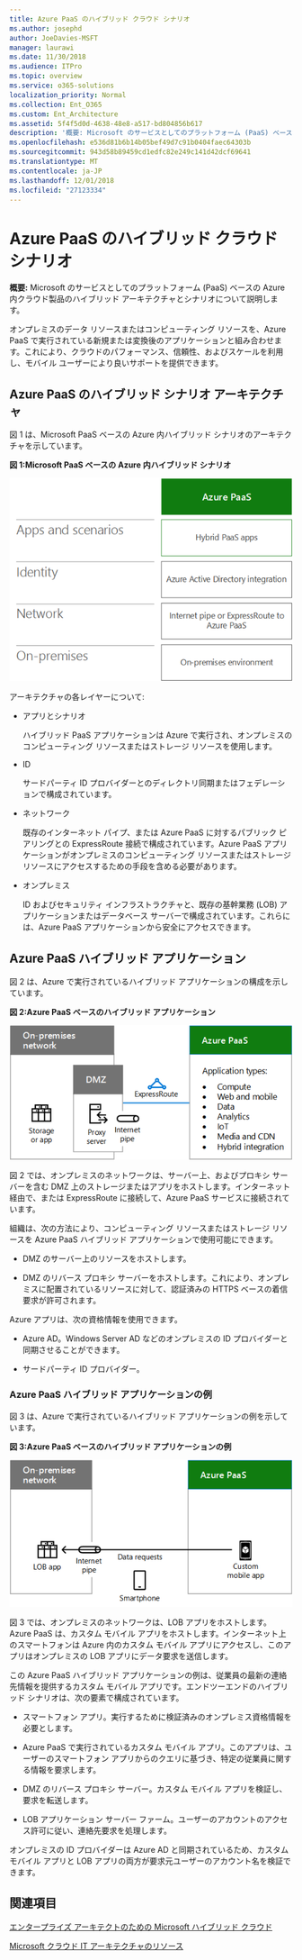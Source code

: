 ```yaml
---
title: Azure PaaS のハイブリッド クラウド シナリオ
ms.author: josephd
author: JoeDavies-MSFT
manager: laurawi
ms.date: 11/30/2018
ms.audience: ITPro
ms.topic: overview
ms.service: o365-solutions
localization_priority: Normal
ms.collection: Ent_O365
ms.custom: Ent_Architecture
ms.assetid: 5f4f5d0d-4638-48e8-a517-bd804856b617
description: '概要: Microsoft のサービスとしてのプラットフォーム (PaaS) ベースの Azure 内クラウド製品のハイブリッド アーキテクチャとシナリオについて説明します。'
ms.openlocfilehash: e536d81b6b14b05bef49d7c91b0404faec64303b
ms.sourcegitcommit: 943d58b89459cd1edfc82e249c141d42dcf69641
ms.translationtype: MT
ms.contentlocale: ja-JP
ms.lasthandoff: 12/01/2018
ms.locfileid: "27123334"
---
```

# <a name="hybrid-cloud-scenarios-for-azure-paas"></a>Azure PaaS のハイブリッド クラウド シナリオ

 **概要:** Microsoft のサービスとしてのプラットフォーム (PaaS) ベースの Azure 内クラウド製品のハイブリッド アーキテクチャとシナリオについて説明します。
  
オンプレミスのデータ リソースまたはコンピューティング リソースを、Azure PaaS で実行されている新規または変換後のアプリケーションと組み合わせます。これにより、クラウドのパフォーマンス、信頼性、およびスケールを利用し、モバイル ユーザーにより良いサポートを提供できます。 
  
## <a name="azure-paas-hybrid-scenario-architecture"></a>Azure PaaS のハイブリッド シナリオ アーキテクチャ

図 1 は、Microsoft PaaS ベースの Azure 内ハイブリッド シナリオのアーキテクチャを示しています。
  
**図 1:Microsoft PaaS ベースの Azure 内ハイブリッド シナリオ**

![Microsoft PaaS ベースの Azure 内ハイブリッド シナリオ](media/Hybrid-Poster/Hybrid-Cloud-Stack-PaaS.png)
  
アーキテクチャの各レイヤーについて:
  
- アプリとシナリオ
    
    ハイブリッド PaaS アプリケーションは Azure で実行され、オンプレミスのコンピューティング リソースまたはストレージ リソースを使用します。
    
- ID
    
    サードパーティ ID プロバイダーとのディレクトリ同期またはフェデレーションで構成されています。
    
- ネットワーク
    
    既存のインターネット パイプ、または Azure PaaS に対するパブリック ピアリングとの ExpressRoute 接続で構成されています。Azure PaaS アプリケーションがオンプレミスのコンピューティング リソースまたはストレージ リソースにアクセスするための手段を含める必要があります。
    
- オンプレミス
    
    ID およびセキュリティ インフラストラクチャと、既存の基幹業務 (LOB) アプリケーションまたはデータベース サーバーで構成されています。これらには、Azure PaaS アプリケーションから安全にアクセスできます。
    
## <a name="azure-paas-hybrid-application"></a>Azure PaaS ハイブリッド アプリケーション

図 2 は、Azure で実行されているハイブリッド アプリケーションの構成を示しています。
  
**図 2:Azure PaaS ベースのハイブリッド アプリケーション**

![Azure PaaS ベースのハイブリッド アプリケーション](media/Hybrid-Poster/Hybrid-Cloud-Stack-PaaS-Apps.png)
  
図 2 では、オンプレミスのネットワークは、サーバー上、およびプロキシ サーバーを含む DMZ 上のストレージまたはアプリをホストします。インターネット経由で、または ExpressRoute に接続して、Azure PaaS サービスに接続されています。
  
組織は、次の方法により、コンピューティング リソースまたはストレージ リソースを Azure PaaS ハイブリッド アプリケーションで使用可能にできます。
  
- DMZ のサーバー上のリソースをホストします。
    
- DMZ のリバース プロキシ サーバーをホストします。これにより、オンプレミスに配置されているリソースに対して、認証済みの HTTPS ベースの着信要求が許可されます。
    
Azure アプリは、次の資格情報を使用できます。
  
- Azure AD。Windows Server AD などのオンプレミスの ID プロバイダーと同期させることができます。
    
- サードパーティ ID プロバイダー。
    
### <a name="example-azure-paas-hybrid-application"></a>Azure PaaS ハイブリッド アプリケーションの例

図 3 は、Azure で実行されているハイブリッド アプリケーションの例を示しています。
  
**図 3:Azure PaaS ベースのハイブリッド アプリケーションの例**

![Azure PaaS ベースのハイブリッド アプリケーション例](media/Hybrid-Poster/Hybrid-Cloud-Stack-PaaS-Apps-Ex.png)
  
図 3 では、オンプレミスのネットワークは、LOB アプリをホストします。Azure PaaS は、カスタム モバイル アプリをホストします。インターネット上のスマートフォンは Azure 内のカスタム モバイル アプリにアクセスし、このアプリはオンプレミスの LOB アプリにデータ要求を送信します。
  
この Azure PaaS ハイブリッド アプリケーションの例は、従業員の最新の連絡先情報を提供するカスタム モバイル アプリです。エンドツーエンドのハイブリッド シナリオは、次の要素で構成されています。
  
- スマートフォン アプリ。実行するために検証済みのオンプレミス資格情報を必要とします。
    
- Azure PaaS で実行されているカスタム モバイル アプリ。このアプリは、ユーザーのスマートフォン アプリからのクエリに基づき、特定の従業員に関する情報を要求します。
    
- DMZ のリバース プロキシ サーバー。カスタム モバイル アプリを検証し、要求を転送します。
    
- LOB アプリケーション サーバー ファーム。ユーザーのアカウントのアクセス許可に従い、連絡先要求を処理します。
    
オンプレミスの ID プロバイダーは Azure AD と同期されているため、カスタム モバイル アプリと LOB アプリの両方が要求元ユーザーのアカウント名を検証できます。
  
## <a name="see-also"></a>関連項目

[エンタープライズ アーキテクトのための Microsoft ハイブリッド クラウド](microsoft-hybrid-cloud-for-enterprise-architects.md)
  
[Microsoft クラウド IT アーキテクチャのリソース](microsoft-cloud-it-architecture-resources.md)

